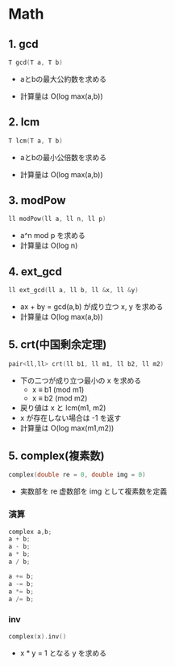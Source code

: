 # Math
## 1. gcd
```cpp
T gcd(T a, T b)
```
- aとbの最大公約数を求める

- 計算量は O(log max(a,b))


## 2. lcm
```cpp
T lcm(T a, T b)
```
- aとbの最小公倍数を求める

- 計算量は O(log max(a,b))


## 3. modPow
```cpp
ll modPow(ll a, ll n, ll p)
```
- a^n mod p を求める
- 計算量は O(log n)


## 4. ext_gcd
```cpp
ll ext_gcd(ll a, ll b, ll &x, ll &y)
```
- ax + by = gcd(a,b) が成り立つ x, y を求める
- 計算量は O(log max(a,b))


## 5. crt(中国剰余定理)
```cpp
pair<ll,ll> crt(ll b1, ll m1, ll b2, ll m2)
```
- 下の二つが成り立つ最小の x を求める
  - x ≡ b1 (mod m1)
  - x ≡ b2 (mod m2)
- 戻り値は x と lcm(m1, m2)
- x が存在しない場合は -1 を返す
- 計算量は O(log max(m1,m2))


## 5. complex(複素数)
```cpp
complex(double re = 0, double img = 0)
```
- 実数部を re 虚数部を img として複素数を定義

### 演算
```cpp
complex a,b;
a + b;
a - b;
a * b;
a / b;

a += b;
a -= b;
a *= b;
a /= b;
```

### inv
```cpp
complex(x).inv()
```
- x * y = 1 となる y を求める
